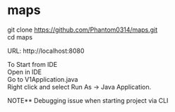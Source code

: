# maps
git clone https://github.com/Phantom0314/maps.git <br/>
cd maps

URL: http://localhost:8080

To Start from IDE<br/>
Open in IDE<br/>
Go to V1Application.java <br/>
Right click and select Run As -> Java Application. 

NOTE**
Debugging issue when starting project via CLI
